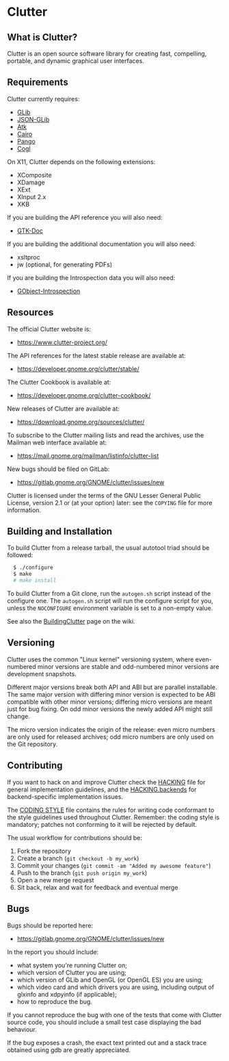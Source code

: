 Clutter
=======

What is Clutter?
----------------

Clutter is an open source software library for creating fast, compelling,
portable, and dynamic graphical user interfaces.

Requirements
------------

Clutter currently requires:

  * [GLib](https://gitlab.gnome.org/GNOME/glib)
  * [JSON-GLib](https://gitlab.gnome.org/GNOME/json-glib)
  * [Atk](https://gitlab.gnome.org/GNOME/atk)
  * [Cairo](http://cairographics.org)
  * [Pango](https://gitlab.gnome.org/GNOME/pango)
  * [Cogl](https://gitlab.gnome.org/GNOME/cogl)

On X11, Clutter depends on the following extensions:

  * XComposite
  * XDamage
  * XExt
  * XInput 2.x
  * XKB

If you are building the API reference you will also need:

  * [GTK-Doc](https://gitlab.gnome.org/GNOME/gtk-doc)

If you are building the additional documentation you will also need:

  * xsltproc
  * jw (optional, for generating PDFs)

If you are building the Introspection data you will also need:

  * [GObject-Introspection](https://gitlab.gnome.org/GNOME/gobject-introspection)

Resources
---------

The official Clutter website is:

  - https://www.clutter-project.org/

The API references for the latest stable release are available at:

  - https://developer.gnome.org/clutter/stable/

The Clutter Cookbook is available at:

  - https://developer.gnome.org/clutter-cookbook/

New releases of Clutter are available at:

  - https://download.gnome.org/sources/clutter/

To subscribe to the Clutter mailing lists and read the archives, use the
Mailman web interface available at:

  - https://mail.gnome.org/mailman/listinfo/clutter-list

New bugs should be filed on GitLab:

  - https://gitlab.gnome.org/GNOME/clutter/issues/new

Clutter is licensed under the terms of the GNU Lesser General Public
License, version 2.1 or (at your option) later: see the `COPYING` file
for more information.

Building and Installation
-------------------------

To build Clutter from a release tarball, the usual autotool triad should
be followed:

```sh
  $ ./configure
  $ make
  # make install
```

To build Clutter from a Git clone, run the `autogen.sh` script instead
of the configure one. The `autogen.sh` script will run the configure script
for you, unless the `NOCONFIGURE` environment variable is set to a non-empty
value.

See also the [BuildingClutter][building-clutter] page on the wiki.

Versioning
----------

Clutter uses the common "Linux kernel" versioning system, where
even-numbered minor versions are stable and odd-numbered minor
versions are development snapshots.

Different major versions break both API and ABI but are parallel
installable. The same major version with differing minor version is
expected to be ABI compatible with other minor versions; differing
micro versions are meant just for bug fixing. On odd minor versions
the newly added API might still change.

The micro version indicates the origin of the release: even micro
numbers are only used for released archives; odd micro numbers are
only used on the Git repository.

Contributing
------------

If you want to hack on and improve Clutter check the
[HACKING](./docs/HACKING) file for general implementation guidelines, and
the [HACKING.backends](./docs/HACKING.backends) for backend-specific
implementation issues.

The [CODING STYLE](./docs/CODING_STYLE) file contains the rules for writing
code conformant to the style guidelines used throughout Clutter. Remember:
the coding style is mandatory; patches not conforming to it will be rejected
by default.

The usual workflow for contributions should be:

  1. Fork the repository
  2. Create a branch (`git checkout -b my_work`)
  3. Commit your changes (`git commit -am "Added my awesome feature"`)
  4. Push to the branch (`git push origin my_work`)
  5. Open a new merge request
  6. Sit back, relax and wait for feedback and eventual merge

Bugs
----

Bugs should be reported here:

  - https://gitlab.gnome.org/GNOME/clutter/issues/new 

In the report you should include:

  * what system you're running Clutter on;
  * which version of Clutter you are using;
  * which version of GLib and OpenGL (or OpenGL ES) you are using;
  * which video card and which drivers you are using, including output of
    glxinfo and xdpyinfo (if applicable);
  * how to reproduce the bug.

If you cannot reproduce the bug with one of the tests that come with Clutter
source code, you should include a small test case displaying the bad
behaviour.

If the bug exposes a crash, the exact text printed out and a stack trace
obtained using gdb are greatly appreciated.

[building-clutter]: https://wiki.gnome.org/Projects/Clutter/Building
